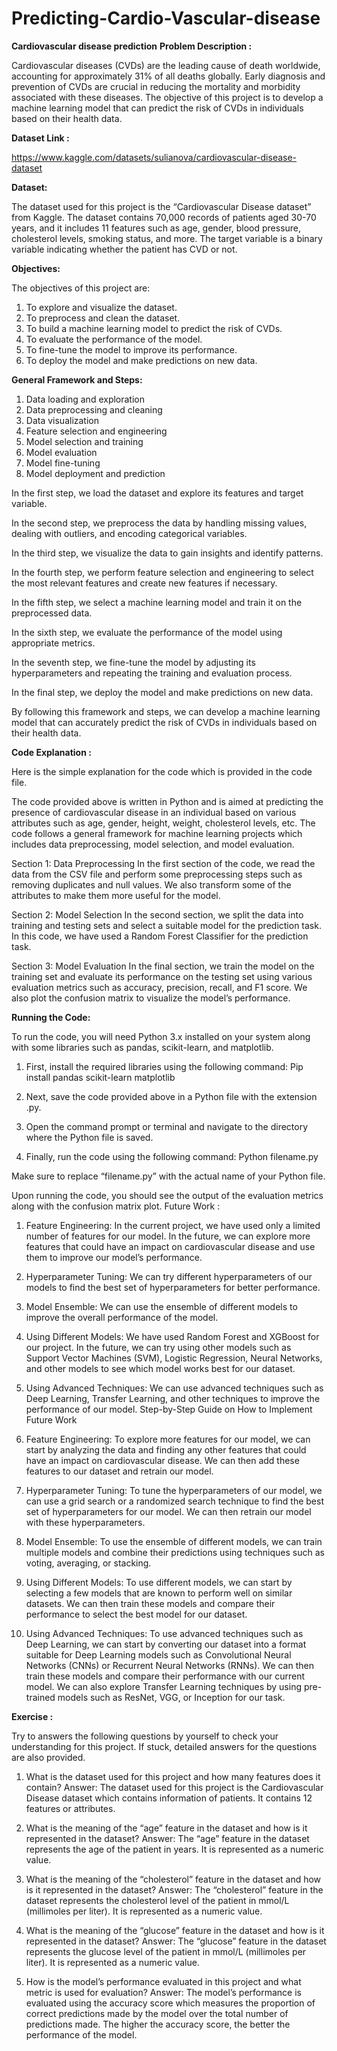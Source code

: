 # Predicting-Cardio-Vascular-disease

**Cardiovascular disease prediction**
**Problem Description :**

Cardiovascular diseases (CVDs) are the leading cause of death worldwide, accounting for approximately 31% of all deaths globally. Early diagnosis and prevention of CVDs are crucial in reducing the mortality and morbidity associated with these diseases. The objective of this project is to develop a machine learning model that can predict the risk of CVDs in individuals based on their health data.

**Dataset Link :**

https://www.kaggle.com/datasets/sulianova/cardiovascular-disease-dataset

**Dataset:**

The dataset used for this project is the “Cardiovascular Disease dataset” from Kaggle. The dataset contains 70,000 records of patients aged 30-70 years, and it includes 11 features such as age, gender, blood pressure, cholesterol levels, smoking status, and more. The target variable is a binary variable indicating whether the patient has CVD or not.

**Objectives:**

The objectives of this project are:
1. To explore and visualize the dataset.
2. To preprocess and clean the dataset.
3. To build a machine learning model to predict the risk of CVDs.
4. To evaluate the performance of the model.
5. To fine-tune the model to improve its performance.
6. To deploy the model and make predictions on new data.

**General Framework and Steps:**

1. Data loading and exploration
2. Data preprocessing and cleaning
3. Data visualization
4. Feature selection and engineering
5. Model selection and training
6. Model evaluation
7. Model fine-tuning
8. Model deployment and prediction

In the first step, we load the dataset and explore its features and target variable.

In the second step, we preprocess the data by handling missing values, dealing with outliers, and encoding categorical variables.

In the third step, we visualize the data to gain insights and identify patterns.

In the fourth step, we perform feature selection and engineering to select the most relevant features and create new features if necessary.

In the fifth step, we select a machine learning model and train it on the preprocessed data.

In the sixth step, we evaluate the performance of the model using appropriate metrics.

In the seventh step, we fine-tune the model by adjusting its hyperparameters and repeating the training and evaluation process.

In the final step, we deploy the model and make predictions on new data.

By following this framework and steps, we can develop a machine learning model that can accurately predict the risk of CVDs in individuals based on their health data.

**Code Explanation :**

Here is the simple explanation for the code which is provided in the code file.

The code provided above is written in Python and is aimed at predicting the presence of cardiovascular disease in an individual based on various attributes such as age, gender, height, weight, cholesterol levels, etc. The code follows a general framework for machine learning projects which includes data preprocessing, model selection, and model evaluation.

Section 1: Data Preprocessing In the first section of the code, we read the data from the CSV file and perform some preprocessing steps such as removing duplicates and null values. We also transform some of the attributes to make them more useful for the model.

Section 2: Model Selection In the second section, we split the data into training and testing sets and select a suitable model for the prediction task. In this code, we have used a Random Forest Classifier for the prediction task.

Section 3: Model Evaluation In the final section, we train the model on the training set and evaluate its performance on the testing set using various evaluation metrics such as accuracy, precision, recall, and F1 score. We also plot the confusion matrix to visualize the model’s performance.

**Running the Code:**

To run the code, you will need Python 3.x installed on your system along with some libraries such as pandas, scikit-learn, and matplotlib.

1. First, install the required libraries using the following command:
      Pip install pandas scikit-learn matplotlib

2. Next, save the code provided above in a Python file with the extension .py.

3. Open the command prompt or terminal and navigate to the directory where the Python file is saved.

4. Finally, run the code using the following command:
Python filename.py

Make sure to replace “filename.py” with the actual name of your Python file.

Upon running the code, you should see the output of the evaluation metrics along with the confusion matrix plot.
Future Work :

1. Feature Engineering: In the current project, we have used only a limited number of features for our model. In the future, we can explore more features that could have an impact on cardiovascular disease and use them to improve our model’s performance.

2. Hyperparameter Tuning: We can try different hyperparameters of our models to find the best set of hyperparameters for better performance.

3. Model Ensemble: We can use the ensemble of different models to improve the overall performance of the model.

4. Using Different Models: We have used Random Forest and XGBoost for our project. In the future, we can try using other models such as Support Vector Machines (SVM), Logistic Regression, Neural Networks, and other models to see which model works best for our dataset.

5. Using Advanced Techniques: We can use advanced techniques such as Deep Learning, Transfer Learning, and other techniques to improve the performance of our model.
Step-by-Step Guide on How to Implement Future Work

1. Feature Engineering: To explore more features for our model, we can start by analyzing the data and finding any other features that could have an impact on cardiovascular disease. We can then add these features to our dataset and retrain our model.

2. Hyperparameter Tuning: To tune the hyperparameters of our model, we can use a grid search or a randomized search technique to find the best set of hyperparameters for our model. We can then retrain our model with these hyperparameters.

3. Model Ensemble: To use the ensemble of different models, we can train multiple models and combine their predictions using techniques such as voting, averaging, or stacking.

4. Using Different Models: To use different models, we can start by selecting a few models that are known to perform well on similar datasets. We can then train these models and compare their performance to select the best model for our dataset.

5. Using Advanced Techniques: To use advanced techniques such as Deep Learning, we can start by converting our dataset into a format suitable for Deep Learning models such as Convolutional Neural Networks (CNNs) or Recurrent Neural Networks (RNNs). We can then train these models and compare their performance with our current model. We can also explore Transfer Learning techniques by using pre-trained models such as ResNet, VGG, or Inception for our task.

**Exercise :**

Try to answers the following questions by yourself to check your understanding for this project. If stuck, detailed answers for the questions are also provided.

1. What is the dataset used for this project and how many features does it contain?
Answer: The dataset used for this project is the Cardiovascular Disease dataset which contains information of patients. It contains 12 features or attributes.

2. What is the meaning of the “age” feature in the dataset and how is it represented in the dataset?
Answer: The “age” feature in the dataset represents the age of the patient in years. It is represented as a numeric value.

3. What is the meaning of the “cholesterol” feature in the dataset and how is it represented in the dataset?
Answer: The “cholesterol” feature in the dataset represents the cholesterol level of the patient in mmol/L (millimoles per liter). It is represented as a numeric value.

4. What is the meaning of the “glucose” feature in the dataset and how is it represented in the dataset?
Answer: The “glucose” feature in the dataset represents the glucose level of the patient in mmol/L (millimoles per liter). It is represented as a numeric value.

5. How is the model’s performance evaluated in this project and what metric is used for evaluation?
Answer: The model’s performance is evaluated using the accuracy score which measures the proportion of correct predictions made by the model over the total number of predictions made. The higher the accuracy score, the better the performance of the model.
